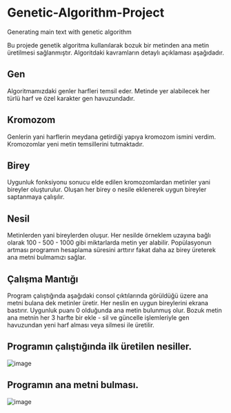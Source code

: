 # Genetic-Algorithm-Project
Generating main text with genetic algorithm

Bu projede genetik algoritma kullanılarak bozuk bir metinden ana metin üretilmesi sağlanmıştır. Algoritdaki kavramların detaylı açıklaması aşağıdadır.

## Gen
Algoritmamızdaki genler harfleri temsil eder. Metinde yer alabilecek her türlü harf ve özel karakter gen havuzundadır.

## Kromozom
Genlerin yani harflerin meydana getirdiği yapıya kromozom ismini verdim. Kromozomlar yeni metin temsillerini tutmaktadır.

## Birey
Uygunluk fonksiyonu sonucu elde edilen kromozomlardan metinler yani bireyler oluşturulur. Oluşan her birey o nesile eklenerek uygun bireyler saptanmaya çalışılır.

## Nesil
Metinlerden yani bireylerden oluşur. Her nesilde örneklem uzayına bağlı olarak 100 - 500 - 1000 gibi miktarlarda metin yer alabilir. Popülasyonun artması programın hesaplama süresini arttırır fakat daha az birey üreterek ana metni bulmamızı sağlar.

## Çalışma Mantığı
Program çalıştığında aşağıdaki consol çıktılarında görüldüğü üzere ana metni bulana dek metinler üretir. Her neslin en uygun bireylerini ekrana bastırır. Uygunluk puanı 0 olduğunda ana metin bulunmuş olur.
Bozuk metin ana metnin her 3 harfte bir ekle - sil ve güncelle işlemleriyle gen havuzundan yeni harf alması veya silmesi ile üretilir.

## Programın çalıştığında ilk üretilen nesiller.
![image](https://user-images.githubusercontent.com/92461836/221431390-e92ffa6f-6256-4eac-9c28-5f011c7e41c0.png)

## Programın ana metni bulması.
![image](https://user-images.githubusercontent.com/92461836/221431368-8340c87e-61b8-48b5-a08a-532624dfe71e.png)

